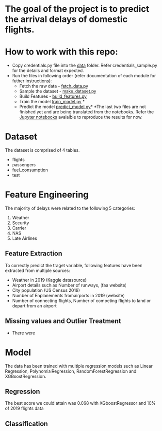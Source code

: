 # The goal of the project is to predict the arrival delays of domestic flights.

# How to work with this repo:

- Copy credentials.py file into the [data](src/data) folder. Refer credentials_sample.py for the details and format expected.
- Run the files in following order (refer documentation of each module for futher instructions):
  - Fetch the raw data - [fetch_data.py](src/data/fetch_data.py)
  - Sample the dataset - [make_dataset.py](src/data/make_dataset.py)
  - Build Features - [build_features.py](src/features/build_features.py)
  - Train the model [train_model.py](src/models/train_model.py) \*
  - Predict the model [predict_model.py](src/models/predict_model.py)\*
    \*The last two files are not finished yet and are being translated from the notebooks. Refer the [Jupyter notebooks](notebooks/) avaialble to reproduce the results for now.

# Dataset

The dataset is comprised of 4 tables.

- flights
- passengers
- fuel_consumption
- test

# Feature Engineering

The majority of delays were related to the following 5 categories:

1. Weather
2. Security
3. Carrier
4. NAS
5. Late Airlines

## Feature Extraction

To correctly predict the traget variable, following features have been extracted from multiple sources:

- Weather in 2019 (Kaggle datasource)
- Airport details such as Number of runways, (faa website)
- City population (US Census 2019)
- Number of Enplanements fromairports in 2019 (website)
- Number of connecting flights, Number of competing flights to land or depart from an airport

## Missing values and Outlier Treatment

- There were

# Model

The data has been trained with multiple regression models such as Linear Regression, PolynomialRegression, RandomForestRegression and XGBoostRegression.

## Regression

The best score we could attain was 0.068 with XGboostRegressor and 10% of 2019 flights data

## Classification
